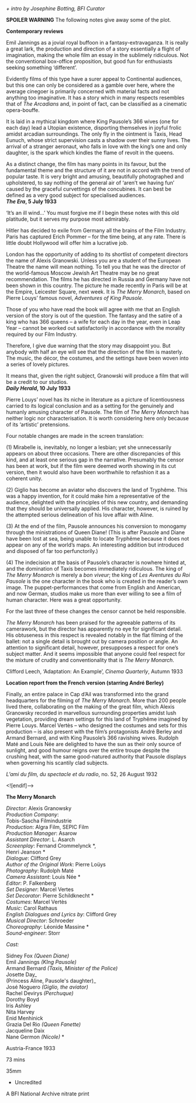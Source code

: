 
_+ intro by Josephine Botting, BFI Curator_

**SPOILER WARNING** The following notes give away some of the plot.

**Contemporary reviews**

Emil Jannings as a jovial royal buffoon in a fantasy-extravaganza. It is really a great lark, the production and direction of a story essentially a flight of imagination, making the whole film an essay in the sublimely ridiculous. Not the conventional box-office proposition, but good fun for enthusiasts seeking something ‘different’.

Evidently films of this type have a surer appeal to Continental audiences, but this one can only be considered as a gamble over here, where the average cinegoer is primarily concerned with material facts and not anything too imaginative. It has a story which in many respects resembles that of _The Arcadians_ and, in point of fact, can be classified as a cinematic opera-bouffe.

It is laid in a mythical kingdom where King Pausole’s 366 wives (one for each day) lead a Utopian existence, disporting themselves in joyful frolic amidst arcadian surroundings. The only fly in the ointment is Taxis, Head Eunuch, whose strict supervision casts a shadow over their sunny lives. The arrival of a stranger aeronaut, who falls in love with the king’s one and only daughter, is the spark which kindles the flame of revolt in the queens.

As a distinct change, the film has many points in its favour, but the fundamental theme and the structure of it are not in accord with the trend of popular taste. It is very bright and amusing, beautifully photographed and upholstered, to say nothing of the general air of ‘aren’t we having fun’ caused by the graceful curvettings of the concubines. It can best be defined as a very good subject for specialised audiences.  
**_The Era_, 5 July 1933**

‘It’s an ill wind…’ You must forgive me if I begin these notes with this old platitude, but it serves my purpose most admirably.

Hitler has decided to exile from Germany all the brains of the Film Industry. Paris has captured Erich Pommer – for the time being, at any rate. There is little doubt Hollywood will offer him a lucrative job.

London has the opportunity of adding to its shortlist of competent directors the name of Alexis Granowski. Unless you are a student of the European Theatre the name will mean nothing. To tell you that he was the director of the world-famous Moscow Jewish Art Theatre may be no great recommendation. The films he has directed in Russia and Germany have not been shown in this country. The picture he made recently in Paris will be at the Empire, Leicester Square, next week. It is _The Merry Monarch_, based on Pierre Louys’ famous novel, _Adventures of King Pausole_.

Those of you who have read the book will agree with me that an English version of the story is out of the question. The fantasy and the satire of a king who has 366 queens – a wife for each day in the year, even in Leap Year – cannot be worked out satisfactorily in accordance with the morality required by our Film Industry.

Therefore, I give due warning that the story may disappoint you. But anybody with half an eye will see that the direction of the film is masterly. The music, the décor, the costumes, and the settings have been woven into a series of lovely pictures.

It means that, given the right subject, Granowski will produce a film that will be a credit to our studios.  
**_Daily Herald_, 10 July 1933**

Pierre Louys’ novel has its niche in literature as a picture of licentiousness carried to its logical conclusion and as a setting for the genuinely and humanly amusing character of Pausole. The film of _The Merry Monarch_ has neither logic nor characterisation. It is worth considering here only because of its ‘artistic’ pretensions.

Four notable changes are made in the screen translation:

(1) Mirabelle is, inevitably, no longer a lesbian; yet she unnecessarily appears on about three occasions. There are other discrepancies of this kind, and at least one serious gap in the narrative. Presumably the censor has been at work, but if the film were deemed worth showing in its cut version, then it would also have been worthwhile to refashion it as a coherent unity.

(2) Giglio has become an aviator who discovers the land of Tryphême. This was a happy invention, for it could make him a representative of the audience, delighted with the principles of this new country, and demanding that they should be universally applied. His character, however, is ruined by the attempted serious delineation of his love affair with Aline.

(3) At the end of the film, Pausole announces his conversion to monogamy through the ministrations of Queen Diane! (This is after Pausole and Diane have been lost at sea, being unable to locate Tryphême because it does not appear on any of the world’s maps. An interesting addition but introduced and disposed of far too perfunctorily.)

(4) The indecision at the basis of Pausole’s character is nowhere hinted at, and the domination of Taxis becomes immediately ridiculous. The king of _The Merry Monarch_ is merely a _bon viveur_; the king of _Les Aventures du Roi Pausole_ is the one character in the book who is created in the reader’s own image. The puppet-performances that come from English and American, and now German, studios make us more than ever willing to see a film of human character. Here was a great opportunity.

For the last three of these changes the censor cannot be held responsible.

_The Merry Monarch_ has been praised for the agreeable patterns of its camerawork, but the director has apparently no eye for significant detail. His obtuseness in this respect is revealed notably in the flat filming of the ballet: not a single detail is brought out by camera position or angle. An attention to significant detail, however, presupposes a respect for one’s subject matter. And it seems impossible that anyone could feel respect for the mixture of crudity and conventionality that is _The Merry Monarch_.

Clifford Leech, ‘Adaptation: An Example’, _Cinema Quarterly_, Autumn 1933

**Location report from the French version (starring André Berley)**

Finally, an entire palace in Cap d’Ail was transformed into the grand headquarters for the filming of _The Merry Monarch_. More than 200 people lived there, collaborating on the making of the great film, which Alexis Granowsky recorded in marvellous surrounding properties amidst lush vegetation, providing dream settings for this land of Tryphême imagined by Pierre Louys. Marcel Vertès – who designed the costumes and sets for this production – is also present with the film’s protagonists André Berley and Armand Bernard, and with King Pausole’s 366 ravishing wives. Rudolph Maté and Louis Née are delighted to have the sun as their only source of sunlight, and good humour reigns over the entire troupe despite the crushing heat, with the same good-natured authority that Pausole displays when governing his scantily clad subjects.

_L’ami du film, du spectacle et du radio_, no. 52, 26 August 1932

<![endif]-->

**The Merry Monarch**

_Director_: Alexis Granowsky  
_Production Company_:  
Tobis-Sascha Filmindustrie  
_Production_: Algra Film, SEPIC Film  
_Production Manager_: Asarow  
_Assistant Director_: L. Asarch  
_Screenplay_: Fernand Crommelynck *,  
Henri Jeanson *  
_Dialogue_: Clifford Grey  
_Author of the Original Work_: Pierre Loüys  
_Photography_: Rudolph Maté  
_Camera Assistant_: Louis Née *  
_Editor_: P. Falkenberg  
_Set Designer_: Marcel Vertes  
_Set Decorator_: Pierre Schildknecht *  
_Costumes_: Marcel Vertès  
_Music_: Carol Rathaus  
_English Dialogues and Lyrics by_: Clifford Grey  
_Musical Director_: Schroeder  
_Choreography_: Léonide Massine *  
_Sound-engineer_: Storr

_Cast:_

Sidney Fox _(Queen Diane)_  
Emil Jannings _(KIng Pausole)_  
Armand Bernard _(Taxis, Minister of the Police)_  
Josette Day_  
(Princess Aline, Pausole's daughter)_  
José Noguero _(Giglio, the aviator)_  
Rachel Devirys _(Perchuque)_  
Dorothy Boyd  
Iris Ashley  
Nita Harvey  
Enid Menhinick  
Grazia Del Rio _(Queen Fanette)_  
Jacqueline Daix  
Nane Germon _(Nicole)_ *

Austria-France 1933

73 mins

35mm

* Uncredited

A BFI National Archive nitrate print
<!--stackedit_data:
eyJoaXN0b3J5IjpbMTEyMjEzMTI0MV19
-->